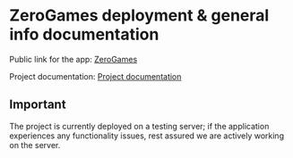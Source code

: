 # ZeroGames deployment & general info documentation
Public link for the app: [ZeroGames](https://chance-now.vercel.app/)

Project documentation: [Project documentation](https://github.com/unknownbulgarian/ZeroGames/tree/main/zerogames#readme)

## Important

The project is currently deployed on a testing server; if the application experiences any functionality issues, rest assured we are actively working on the server.
